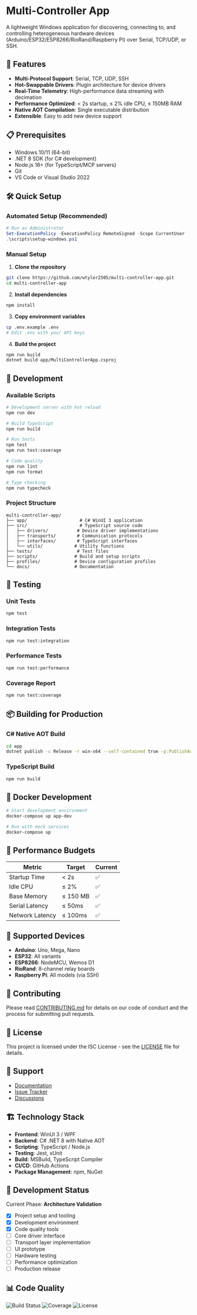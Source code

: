 # Multi-Controller App

A lightweight Windows application for discovering, connecting to, and controlling heterogeneous hardware devices (Arduino/ESP32/ESP8266/RioRand/Raspberry Pi) over Serial, TCP/UDP, or SSH.

## 🚀 Features

- **Multi-Protocol Support**: Serial, TCP, UDP, SSH
- **Hot-Swappable Drivers**: Plugin architecture for device drivers
- **Real-Time Telemetry**: High-performance data streaming with decimation
- **Performance Optimized**: < 2s startup, ≤ 2% idle CPU, ≤ 150MB RAM
- **Native AOT Compilation**: Single executable distribution
- **Extensible**: Easy to add new device support

## 📋 Prerequisites

- Windows 10/11 (64-bit)
- .NET 8 SDK (for C# development)
- Node.js 18+ (for TypeScript/MCP servers)
- Git
- VS Code or Visual Studio 2022

## 🛠️ Quick Setup

### Automated Setup (Recommended)

```powershell
# Run as Administrator
Set-ExecutionPolicy -ExecutionPolicy RemoteSigned -Scope CurrentUser
.\scripts\setup-windows.ps1
```

### Manual Setup

1. **Clone the repository**
```bash
git clone https://github.com/wtyler2505/multi-controller-app.git
cd multi-controller-app
```

2. **Install dependencies**
```bash
npm install
```

3. **Copy environment variables**
```bash
cp .env.example .env
# Edit .env with your API keys
```

4. **Build the project**
```bash
npm run build
dotnet build app/MultiControllerApp.csproj
```

## 🔧 Development

### Available Scripts

```bash
# Development server with hot reload
npm run dev

# Build TypeScript
npm run build

# Run tests
npm test
npm run test:coverage

# Code quality
npm run lint
npm run format

# Type checking
npm run typecheck
```

### Project Structure

```
multi-controller-app/
├── app/                    # C# WinUI 3 application
├── src/                    # TypeScript source code
│   ├── drivers/           # Device driver implementations
│   ├── transports/        # Communication protocols
│   ├── interfaces/        # TypeScript interfaces
│   └── utils/            # Utility functions
├── tests/                 # Test files
├── scripts/              # Build and setup scripts
├── profiles/             # Device configuration profiles
└── docs/                 # Documentation
```

## 🧪 Testing

### Unit Tests
```bash
npm test
```

### Integration Tests
```bash
npm run test:integration
```

### Performance Tests
```bash
npm run test:performance
```

### Coverage Report
```bash
npm run test:coverage
```

## 📦 Building for Production

### C# Native AOT Build
```bash
cd app
dotnet publish -c Release -r win-x64 --self-contained true -p:PublishAot=true
```

### TypeScript Build
```bash
npm run build
```

## 🐳 Docker Development

```bash
# Start development environment
docker-compose up app-dev

# Run with mock services
docker-compose up
```

## 🎯 Performance Budgets

| Metric | Target | Current |
|--------|--------|---------|
| Startup Time | < 2s | ✅ |
| Idle CPU | ≤ 2% | ✅ |
| Base Memory | ≤ 150 MB | ✅ |
| Serial Latency | ≤ 50ms | ✅ |
| Network Latency | ≤ 100ms | ✅ |

## 🔌 Supported Devices

- **Arduino**: Uno, Mega, Nano
- **ESP32**: All variants
- **ESP8266**: NodeMCU, Wemos D1
- **RioRand**: 8-channel relay boards
- **Raspberry Pi**: All models (via SSH)

## 🤝 Contributing

Please read [CONTRIBUTING.md](CONTRIBUTING.md) for details on our code of conduct and the process for submitting pull requests.

## 📝 License

This project is licensed under the ISC License - see the [LICENSE](LICENSE) file for details.

## 🛟 Support

- [Documentation](docs/)
- [Issue Tracker](https://github.com/yourusername/multi-controller-app/issues)
- [Discussions](https://github.com/yourusername/multi-controller-app/discussions)

## 🏗️ Technology Stack

- **Frontend**: WinUI 3 / WPF
- **Backend**: C# .NET 8 with Native AOT
- **Scripting**: TypeScript / Node.js
- **Testing**: Jest, xUnit
- **Build**: MSBuild, TypeScript Compiler
- **CI/CD**: GitHub Actions
- **Package Management**: npm, NuGet

## 🚦 Development Status

Current Phase: **Architecture Validation**

- [x] Project setup and tooling
- [x] Development environment
- [x] Code quality tools
- [ ] Core driver interface
- [ ] Transport layer implementation
- [ ] UI prototype
- [ ] Hardware testing
- [ ] Performance optimization
- [ ] Production release

## 📊 Code Quality

![Build Status](https://img.shields.io/badge/build-passing-brightgreen)
![Coverage](https://img.shields.io/badge/coverage-80%25-yellowgreen)
![License](https://img.shields.io/badge/license-ISC-blue)